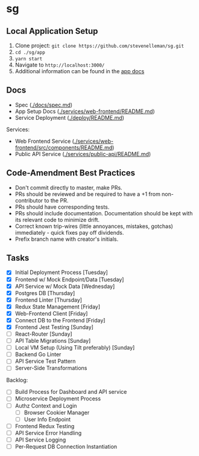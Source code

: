 # sg

## Local Application Setup 
1. Clone project: `git clone https://github.com/stevenelleman/sg.git`
2. `cd ./sg/app`
3. `yarn start`
4. Navigate to `http://localhost:3000/`
5. Additional information can be found in the [app docs](./services/web-frontend/README.md)

## Docs
- Spec ([./docs/spec.md](./docs/spec.md))
- App Setup Docs ([./services/web-frontend/README.md](./services/web-frontend/README.md))
- Service Deployment ([./deploy/README.md](./deploy/README.md))

Services: 
- Web Frontend Service ([./services/web-frontend/src/components/README.md](./services/web-frontend/src/components/README.md))
- Public API Service ([./services/public-api/README.md](./services/public-api/README.md))

## Code-Amendment Best Practices 
- Don't commit directly to master, make PRs. 
- PRs should be reviewed and be required to have a +1 from non-contributor to the PR.
- PRs should have corresponding tests. 
- PRs should include documentation. Documentation should be kept with its relevant code to minimize drift.
- Correct known trip-wires (little annoyances, mistakes, gotchas) immediately - quick fixes pay off dividends.
- Prefix branch name with creator's initials.

## Tasks 
- [x] Initial Deployment Process [Tuesday]
- [x] Frontend w/ Mock Endpoint/Data [Tuesday]
- [x] API Service w/ Mock Data [Wednesday]
- [x] Postgres DB [Thursday]
- [x] Frontend Linter [Thursday]
- [x] Redux State Management [Friday]
- [x] Web-Frontend Client [Friday]
- [x] Connect DB to the Frontend [Friday]
- [x] Frontend Jest Testing [Sunday]
- [ ] React-Router [Sunday]
- [ ] API Table Migrations [Sunday]
- [ ] Local VM Setup (Using Tilt preferably) [Sunday]
- [ ] Backend Go Linter
- [ ] API Service Test Pattern
- [ ] Server-Side Transformations

Backlog:
- [ ] Build Process for Dashboard and API service
- [ ] Microservice Deployment Process
- [ ] Authz Context and Login
    - [ ] Browser Cookier Manager 
    - [ ] User Info Endpoint
- [ ] Frontend Redux Testing
- [ ] API Service Error Handling 
- [ ] API Service Logging
- [ ] Per-Request DB Connection Instantiation
